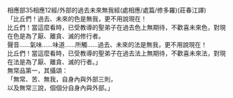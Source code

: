 相應部35相應12經/外部的過去未來無我經(處相應/處篇/修多羅)(莊春江譯)  
「比丘們！過去、未來的色是無我，更不用說現在！  
比丘們！當這麼看時，已受教導的聖弟子在過去色上無期待，不歡喜未來色，對現在色是為了厭、離貪、滅的修行者。  
聲音……氣味……味道……所觸……過去、未來的法是無我，更不用說現在！  
比丘們！當這麼看時，已受教導的聖弟子在過去法上無期待，不歡喜未來法，對現在法是為了厭、離貪、滅的行者。」  
無常品第一，其攝頌：  
「無常、苦、無我，自身內與外部三則，  
以及無常三說，個個分自身內與外部。」  
  
  
